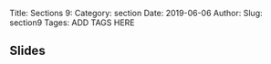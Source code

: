 Title: Sections 9:
Category: section
Date: 2019-06-06
Author: 
Slug: section9
Tages: ADD TAGS HERE


## Slides